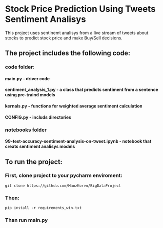 # Stock Price Prediction Using Tweets Sentiment Analisys

This project uses sentinemt analisys from a live stream of tweets about stocks to predict stock price and make Buy/Sell decisions.

## The project includes the following code:

### code folder:

#### main.py - driver code
#### sentiment_analysis_1.py - a class that predicts sentiment from a sentence using pre-traind models
#### kernals.py - functions for weighted average sentiment calculation
#### CONFIG.py - includs directories

### notebooks folder

#### 99-test-accuracy-sentiment-analysis-on-tweet.ipynb - notebook that creats sentiment analisys models

## To run the project:

### First, clone project to your pycharm enviroment:

```text
git clone https://github.com/MaozKoren/BigDataProject
```

### Then:

```text
pip install -r requirements_win.txt
```

### Than run main.py
